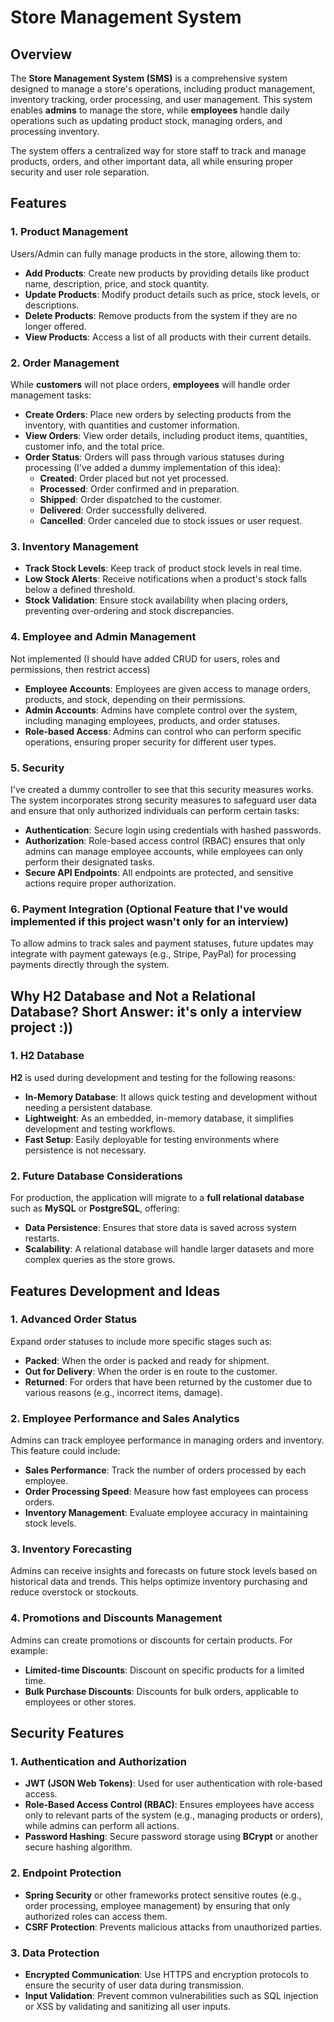 # Store Management System

## Overview

The **Store Management System (SMS)** is a comprehensive system designed to manage a store's operations, including product management, inventory tracking, order processing, and user management. This system enables **admins** to manage the store, while **employees** handle daily operations such as updating product stock, managing orders, and processing inventory.

The system offers a centralized way for store staff to track and manage products, orders, and other important data, all while ensuring proper security and user role separation.

## Features

### 1. **Product Management**
Users/Admin can fully manage products in the store, allowing them to:
- **Add Products**: Create new products by providing details like product name, description, price, and stock quantity.
- **Update Products**: Modify product details such as price, stock levels, or descriptions.
- **Delete Products**: Remove products from the system if they are no longer offered.
- **View Products**: Access a list of all products with their current details.

### 2. **Order Management**
While **customers** will not place orders, **employees** will handle order management tasks:
- **Create Orders**: Place new orders by selecting products from the inventory, with quantities and customer information.
- **View Orders**: View order details, including product items, quantities, customer info, and the total price.
- **Order Status**: Orders will pass through various statuses during processing (I've added a dummy implementation of this idea):
    - **Created**: Order placed but not yet processed.
    - **Processed**: Order confirmed and in preparation.
    - **Shipped**: Order dispatched to the customer.
    - **Delivered**: Order successfully delivered.
    - **Cancelled**: Order canceled due to stock issues or user request.

### 3. **Inventory Management**
- **Track Stock Levels**: Keep track of product stock levels in real time.
- **Low Stock Alerts**: Receive notifications when a product's stock falls below a defined threshold.
- **Stock Validation**: Ensure stock availability when placing orders, preventing over-ordering and stock discrepancies.

### 4. **Employee and Admin Management**
Not implemented (I should have added CRUD for users, roles  and permissions, then restrict access)
- **Employee Accounts**: Employees are given access to manage orders, products, and stock, depending on their permissions.
- **Admin Accounts**: Admins have complete control over the system, including managing employees, products, and order statuses.
- **Role-based Access**: Admins can control who can perform specific operations, ensuring proper security for different user types.

### 5. **Security**
I've created a dummy controller to see that this security measures works.
The system incorporates strong security measures to safeguard user data and ensure that only authorized individuals can perform certain tasks:
- **Authentication**: Secure login using credentials with hashed passwords.
- **Authorization**: Role-based access control (RBAC) ensures that only admins can manage employee accounts, while employees can only perform their designated tasks.
- **Secure API Endpoints**: All endpoints are protected, and sensitive actions require proper authorization.

### 6. **Payment Integration (Optional Feature that I've would implemented if this project wasn't only for an interview)**
To allow admins to track sales and payment statuses, future updates may integrate with payment gateways (e.g., Stripe, PayPal) for processing payments directly through the system.

## Why H2 Database and Not a Relational Database? Short Answer: it's only a interview project :))

### 1. **H2 Database**
**H2** is used during development and testing for the following reasons:
- **In-Memory Database**: It allows quick testing and development without needing a persistent database.
- **Lightweight**: As an embedded, in-memory database, it simplifies development and testing workflows.
- **Fast Setup**: Easily deployable for testing environments where persistence is not necessary.

### 2. **Future Database Considerations**
For production, the application will migrate to a **full relational database** such as **MySQL** or **PostgreSQL**, offering:
- **Data Persistence**: Ensures that store data is saved across system restarts.
- **Scalability**: A relational database will handle larger datasets and more complex queries as the store grows.

## Features Development and Ideas

### 1. **Advanced Order Status**
Expand order statuses to include more specific stages such as:
- **Packed**: When the order is packed and ready for shipment.
- **Out for Delivery**: When the order is en route to the customer.
- **Returned**: For orders that have been returned by the customer due to various reasons (e.g., incorrect items, damage).

### 2. **Employee Performance and Sales Analytics**
Admins can track employee performance in managing orders and inventory. This feature could include:
- **Sales Performance**: Track the number of orders processed by each employee.
- **Order Processing Speed**: Measure how fast employees can process orders.
- **Inventory Management**: Evaluate employee accuracy in maintaining stock levels.

### 3. **Inventory Forecasting**
Admins can receive insights and forecasts on future stock levels based on historical data and trends. This helps optimize inventory purchasing and reduce overstock or stockouts.

### 4. **Promotions and Discounts Management**
Admins can create promotions or discounts for certain products. For example:
- **Limited-time Discounts**: Discount on specific products for a limited time.
- **Bulk Purchase Discounts**: Discounts for bulk orders, applicable to employees or other stores.

## Security Features

### 1. **Authentication and Authorization**
- **JWT (JSON Web Tokens)**: Used for user authentication with role-based access.
- **Role-Based Access Control (RBAC)**: Ensures employees have access only to relevant parts of the system (e.g., managing products or orders), while admins can perform all actions.
- **Password Hashing**: Secure password storage using **BCrypt** or another secure hashing algorithm.

### 2. **Endpoint Protection**
- **Spring Security** or other frameworks protect sensitive routes (e.g., order processing, employee management) by ensuring that only authorized roles can access them.
- **CSRF Protection**: Prevents malicious attacks from unauthorized parties.

### 3. **Data Protection**
- **Encrypted Communication**: Use HTTPS and encryption protocols to ensure the security of user data during transmission.
- **Input Validation**: Prevent common vulnerabilities such as SQL injection or XSS by validating and sanitizing all user inputs.

